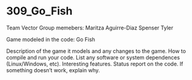 # 309_Go_Fish
Team Vector
Group memebers: 
Maritza Aguirre-Diaz
Spenser
Tyler

Game modeled in the code: Go Fish

Description of the game it models and any changes to the game.
How to compile and run your code. List any software or system dependences (Linux/Windows, etc).
Interesting features. 
Status report on the code. If something doesn’t work, explain why.
